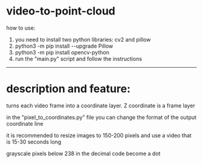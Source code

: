 # video-to-point-cloud
how to use: 

1) you need to install two python libraries: cv2 and pillow
2) python3 -m pip install --upgrade Pillow
3) python3 -m pip install opencv-python
4) run the "main.py" script and follow the instructions

_____________________________________________________________________________________________

# description and feature:

turns each video frame into a coordinate layer. Z coordinate is a frame layer

in the "pixel_to_coordinates.py" file you can change the format of the output coordinate line

it is recommended to resize images to 150-200 pixels and use a video that is 15-30 seconds long

grayscale pixels below 238 in the decimal code become a dot
